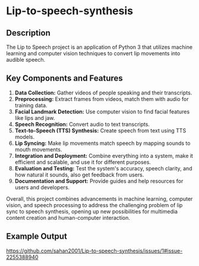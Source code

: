 # Lip-to-speech-synthesis
 
 ## Description
 
 The Lip to Speech project is an application of Python 3 that utilizes machine learning and computer vision techniques to convert lip movements into audible speech.

 ## Key Components and Features

1. **Data Collection:** Gather videos of people speaking and their transcripts.
2. **Preprocessing:** Extract frames from videos, match them with audio for training data.
3. **Facial Landmark Detection:** Use computer vision to find facial features like lips and jaw.
4. **Speech Recognition:** Convert audio to text transcripts.
5. **Text-to-Speech (TTS) Synthesis:** Create speech from text using TTS models.
6. **Lip Syncing:** Make lip movements match speech by mapping sounds to mouth movements.
7. **Integration and Deployment:** Combine everything into a system, make it efficient and scalable, and use it for different purposes.
8. **Evaluation and Testing:** Test the system's accuracy, speech clarity, and how natural it sounds, also get feedback from users.
9. **Documentation and Support:** Provide guides and help resources for users and developers.

Overall, this project combines advancements in machine learning, computer vision, and speech processing to address the challenging problem of lip sync to speech synthesis, opening up new possibilities for multimedia content creation and human-computer interaction.

## Example Output

https://github.com/sahan2001/Lip-to-speech-synthesis/issues/1#issue-2255388940
